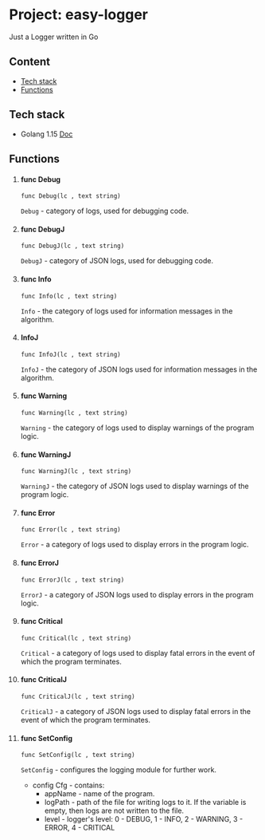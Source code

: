 # Project: easy-logger

Just a Logger written in Go

## Content

* [Tech stack](#tech_stack)
* [Functions](#description)

## <a name="tech_stack">Tech stack</a>
- Golang 1.15 [Doc](https://golang.org/doc/)

## <a name="description">Functions</a>

1) #### func Debug

    `func Debug(lc , text string)`

    `Debug` - category of logs, used for debugging code.

2) #### func DebugJ

    `func DebugJ(lc , text string)`

    `DebugJ` - category of JSON logs, used for debugging code.

3) #### func Info

    `func Info(lc , text string)`

    `Info` - the category of logs used for information messages in the algorithm.

4) #### InfoJ

    `func InfoJ(lc , text string)`

    `InfoJ` - the category of JSON logs used for information messages in the algorithm.

5) #### func Warning

    `func Warning(lc , text string)`

    `Warning` - the category of logs used to display warnings of the program logic.

6) #### func WarningJ

    `func WarningJ(lc , text string)`

    `WarningJ` - the category of JSON logs used to display warnings of the program logic.

7) #### func Error

    `func Error(lc , text string)`

    `Error` - a category of logs used to display errors in the program logic.

8) #### func ErrorJ

    `func ErrorJ(lc , text string)`

    `ErrorJ` - a category of JSON logs used to display errors in the program logic.

9) #### func Critical

    `func Critical(lc , text string)`

    `Critical` - a category of logs used to display fatal errors in the event of which the program terminates.

10) #### func CriticalJ

    `func CriticalJ(lc , text string)`

    `CriticalJ` - a category of JSON logs used to display fatal errors in the event of which the program terminates.

11) #### func SetConfig

    `func SetConfig(lc , text string)`

    `SetConfig` - configures the logging module for further work.
    - config Cfg - contains:
		- appName <string> - name of the program.
		- logPath <string> - path of the file for writing logs to it.
		If the variable is empty, then logs are not written to the file.
		- level <int> - logger's level: 0 - DEBUG, 1 - INFO, 2 - WARNING, 3 - ERROR, 4 - CRITICAL
